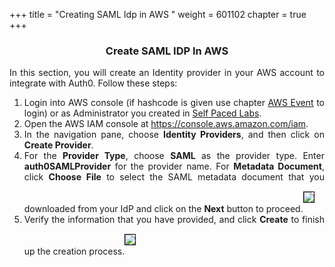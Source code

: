 +++
title = "Creating SAML Idp in AWS "
weight = 601102
chapter = true
+++

<center><h3>Create SAML IDP In AWS</h3></center>

<div style="text-align: justify">
   In this section, you will create an Identity provider in your AWS account to integrate with Auth0. Follow these steps:
   <ol> 
       <li>Login into AWS console (if hashcode is given use chapter <a href="/30-howtostart/302-aws-event.html">AWS Event</a> to login) or as Administrator you created in <a href="/30-howtostart/301-self-paced.html" > Self Paced Labs</a>.</li>
       <li>Open the AWS IAM console at <a href="https://console.aws.amazon.com/iam/home?region=us-east-1">https://console.aws.amazon.com/iam</a>.</li>
      <li>In the navigation pane, choose <b>Identity Providers</b>, and then click on <b>Create Provider</b>.</li>
      <li>For the <b>Provider Type</b>, choose <b>SAML</b> as the provider type. Enter <b>auth0SAMLProvider</b> for the provider name. For <b>Metadata Document</b>, click <b>Choose File</b> to select the SAML metadata document that you downloaded from your IdP and click on the <b>Next</b> button to proceed.<img src="/images/auth0-saml-idp1.png" style="margin:15px 0px; border:1px solid black"/></li>
      <li>Verify the information that you have provided, and click <b>Create</b> to finish up the creation process.<img src="/images/auth0-saml-idp2.png" style="margin:15px 0px; border:1px solid black"/></li>
   </ol>
</div>